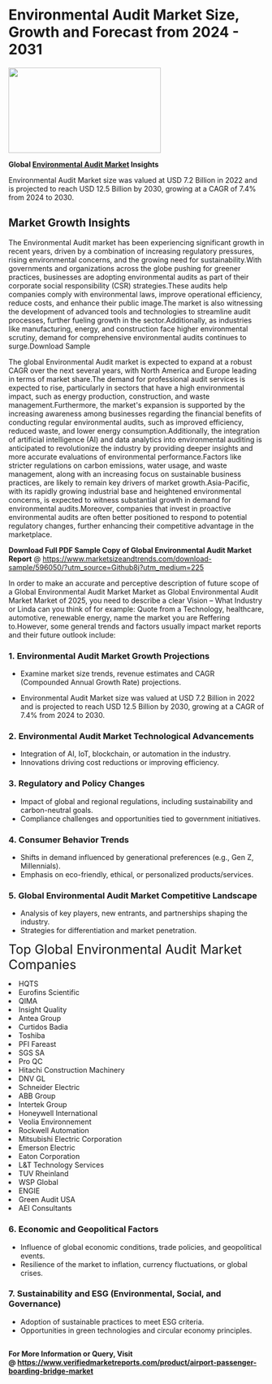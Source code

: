 <H1>Environmental Audit Market Size, Growth and Forecast from 2024 - 2031</H1><img class="aligncenter size-medium wp-image-584254" src="https://thirdeyenews.in/wp-content/uploads/2024/09/Global-Market-Research-300x168.jpeg" alt="" width="300" height="168" /><p><strong>Global&nbsp;<a href="https://www.marketsizeandtrends.com/download-sample/596050/?utm_source=Github8j?utm_medium=225">Environmental Audit Market</a> Insights</strong></p><p>Environmental Audit Market size was valued at USD 7.2 Billion in 2022 and is projected to reach USD 12.5 Billion by 2030, growing at a CAGR of 7.4% from 2024 to 2030.</p><p><h2>Market Growth Insights</h2> <p>The Environmental Audit market has been experiencing significant growth in recent years, driven by a combination of increasing regulatory pressures, rising environmental concerns, and the growing need for sustainability.With governments and organizations across the globe pushing for greener practices, businesses are adopting environmental audits as part of their corporate social responsibility (CSR) strategies.These audits help companies comply with environmental laws, improve operational efficiency, reduce costs, and enhance their public image.The market is also witnessing the development of advanced tools and technologies to streamline audit processes, further fueling growth in the sector.Additionally, as industries like manufacturing, energy, and construction face higher environmental scrutiny, demand for comprehensive environmental audits continues to surge.Download Sample</p> <p>The global Environmental Audit market is expected to expand at a robust CAGR over the next several years, with North America and Europe leading in terms of market share.The demand for professional audit services is expected to rise, particularly in sectors that have a high environmental impact, such as energy production, construction, and waste management.Furthermore, the market's expansion is supported by the increasing awareness among businesses regarding the financial benefits of conducting regular environmental audits, such as improved efficiency, reduced waste, and lower energy consumption.Additionally, the integration of artificial intelligence (AI) and data analytics into environmental auditing is anticipated to revolutionize the industry by providing deeper insights and more accurate evaluations of environmental performance.Factors like stricter regulations on carbon emissions, water usage, and waste management, along with an increasing focus on sustainable business practices, are likely to remain key drivers of market growth.Asia-Pacific, with its rapidly growing industrial base and heightened environmental concerns, is expected to witness substantial growth in demand for environmental audits.Moreover, companies that invest in proactive environmental audits are often better positioned to respond to potential regulatory changes, further enhancing their competitive advantage in the marketplace.</p><p><span class=""><strong>Download Full PDF Sample Copy of Global Environmental Audit Market Report</strong> @ <a href="https://www.marketsizeandtrends.com/download-sample/596050/?utm_source=Github8j?utm_medium=225" target="_blank">https://www.marketsizeandtrends.com/download-sample/596050/?utm_source=Github8j?utm_medium=225</a></span></p><p>In order to make an accurate and perceptive description of future scope of a Global&nbsp;Environmental Audit Market Market as Global&nbsp;Environmental Audit Market Market of 2025, you need to describe a clear Vision &ndash; What Industry or Linda can you think of for example: Quote from a Technology, healthcare, automotive, renewable energy, name the market you are Reffering to.However, some general trends and factors usually impact market reports and their future outlook include:</p><h3>1.&nbsp;<strong>Environmental Audit Market Growth Projections</strong></h3><ul><li>Examine market size trends, revenue estimates and CAGR (Compounded Annual Growth Rate) projections.</li><li><p>Environmental Audit Market size was valued at USD 7.2 Billion in 2022 and is projected to reach USD 12.5 Billion by 2030, growing at a CAGR of 7.4% from 2024 to 2030.</p></li></ul><h3>2.&nbsp;<strong>Environmental Audit Market Technological Advancements</strong></h3><ul><li>Integration of AI, IoT, blockchain, or automation in the industry.</li><li>Innovations driving cost reductions or improving efficiency.</li></ul><h3>3.&nbsp;<strong>Regulatory and Policy Changes</strong></h3><ul><li>Impact of global and regional regulations, including sustainability and carbon-neutral goals.</li><li>Compliance challenges and opportunities tied to government initiatives.</li></ul><h3>4.&nbsp;<strong>Consumer Behavior Trends</strong></h3><ul><li>Shifts in demand influenced by generational preferences (e.g., Gen Z, Millennials).</li><li>Emphasis on eco-friendly, ethical, or personalized products/services.</li></ul><h3>5.&nbsp;<strong>Global Environmental Audit Market Competitive Landscape</strong></h3><ul><li>Analysis of key players, new entrants, and partnerships shaping the industry.</li><li>Strategies for differentiation and market penetration.</li></ul><p data-pm-slice="1 1 []"><span style="color: inherit; font-family: inherit; font-size: 25px;">Top Global Environmental Audit Market Companies</span></p><div class="" data-test-id=""><p><li>HQTS</li><li> Eurofins Scientific</li><li> QIMA</li><li> Insight Quality</li><li> Antea Group</li><li> Curtidos Badia</li><li> Toshiba</li><li> PFI Fareast</li><li> SGS SA</li><li> Pro QC</li><li> Hitachi Construction Machinery</li><li> DNV GL</li><li> Schneider Electric</li><li> ABB Group</li><li> Intertek Group</li><li> Honeywell International</li><li> Veolia Environnement</li><li> Rockwell Automation</li><li> Mitsubishi Electric Corporation</li><li> Emerson Electric</li><li> Eaton Corporation</li><li> L&T Technology Services</li><li> TUV Rheinland</li><li> WSP Global</li><li> ENGIE</li><li> Green Audit USA</li><li> AEI Consultants</li></p></div><h3>6.&nbsp;<strong>Economic and Geopolitical Factors</strong></h3><ul><li>Influence of global economic conditions, trade policies, and geopolitical events.</li><li>Resilience of the market to inflation, currency fluctuations, or global crises.</li></ul><h3>7.&nbsp;<strong>Sustainability and ESG (Environmental, Social, and Governance)</strong></h3><ul><li>Adoption of sustainable practices to meet ESG criteria.</li><li>Opportunities in green technologies and circular economy principles.</li></ul><h2><strong style="font-size: 14px;">For More Information or Query, Visit @&nbsp;</strong><a style="background-color: #ffffff; font-size: 14px;" href="https://www.marketsizeandtrends.com/report/environmental-audit-market/" target="_blank">https://www.verifiedmarketreports.com/product/airport-passenger-boarding-bridge-market</a></h2>